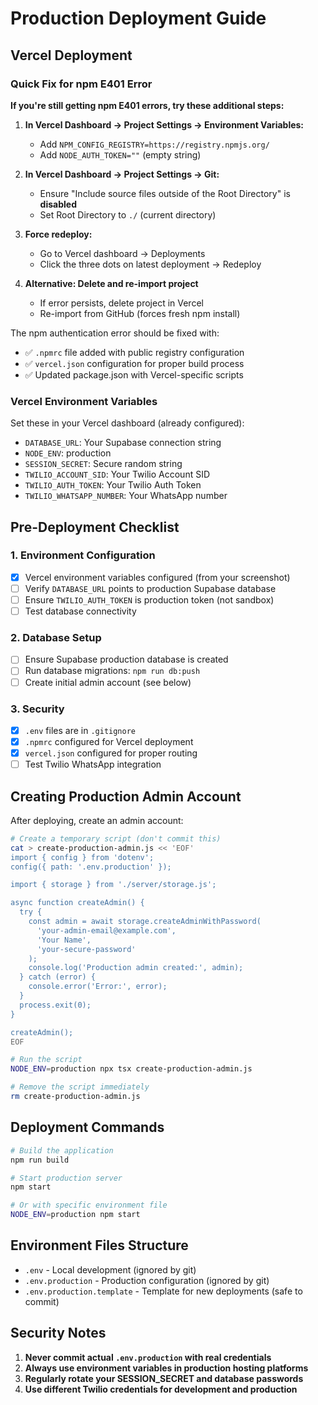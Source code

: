 # Production Deployment Guide

## Vercel Deployment

### Quick Fix for npm E401 Error

**If you're still getting npm E401 errors, try these additional steps:**

1. **In Vercel Dashboard → Project Settings → Environment Variables:**

   - Add `NPM_CONFIG_REGISTRY=https://registry.npmjs.org/`
   - Add `NODE_AUTH_TOKEN=""` (empty string)

2. **In Vercel Dashboard → Project Settings → Git:**

   - Ensure "Include source files outside of the Root Directory" is **disabled**
   - Set Root Directory to `./` (current directory)

3. **Force redeploy:**

   - Go to Vercel dashboard → Deployments
   - Click the three dots on latest deployment → Redeploy

4. **Alternative: Delete and re-import project**
   - If error persists, delete project in Vercel
   - Re-import from GitHub (forces fresh npm install)

The npm authentication error should be fixed with:

- ✅ `.npmrc` file added with public registry configuration
- ✅ `vercel.json` configuration for proper build process
- ✅ Updated package.json with Vercel-specific scripts

### Vercel Environment Variables

Set these in your Vercel dashboard (already configured):

- `DATABASE_URL`: Your Supabase connection string
- `NODE_ENV`: production
- `SESSION_SECRET`: Secure random string
- `TWILIO_ACCOUNT_SID`: Your Twilio Account SID
- `TWILIO_AUTH_TOKEN`: Your Twilio Auth Token
- `TWILIO_WHATSAPP_NUMBER`: Your WhatsApp number

## Pre-Deployment Checklist

### 1. Environment Configuration

- [x] Vercel environment variables configured (from your screenshot)
- [ ] Verify `DATABASE_URL` points to production Supabase database
- [ ] Ensure `TWILIO_AUTH_TOKEN` is production token (not sandbox)
- [ ] Test database connectivity

### 2. Database Setup

- [ ] Ensure Supabase production database is created
- [ ] Run database migrations: `npm run db:push`
- [ ] Create initial admin account (see below)

### 3. Security

- [x] `.env` files are in `.gitignore`
- [x] `.npmrc` configured for Vercel deployment
- [x] `vercel.json` configured for proper routing
- [ ] Test Twilio WhatsApp integration

## Creating Production Admin Account

After deploying, create an admin account:

```bash
# Create a temporary script (don't commit this)
cat > create-production-admin.js << 'EOF'
import { config } from 'dotenv';
config({ path: '.env.production' });

import { storage } from './server/storage.js';

async function createAdmin() {
  try {
    const admin = await storage.createAdminWithPassword(
      'your-admin-email@example.com',
      'Your Name',
      'your-secure-password'
    );
    console.log('Production admin created:', admin);
  } catch (error) {
    console.error('Error:', error);
  }
  process.exit(0);
}

createAdmin();
EOF

# Run the script
NODE_ENV=production npx tsx create-production-admin.js

# Remove the script immediately
rm create-production-admin.js
```

## Deployment Commands

```bash
# Build the application
npm run build

# Start production server
npm start

# Or with specific environment file
NODE_ENV=production npm start
```

## Environment Files Structure

- `.env` - Local development (ignored by git)
- `.env.production` - Production configuration (ignored by git)
- `.env.production.template` - Template for new deployments (safe to commit)

## Security Notes

1. **Never commit actual `.env.production` with real credentials**
2. **Always use environment variables in production hosting platforms**
3. **Regularly rotate your SESSION_SECRET and database passwords**
4. **Use different Twilio credentials for development and production**
